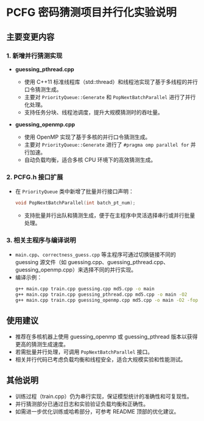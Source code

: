 # PCFG 密码猜测项目并行化实验说明

## 主要变更内容

### 1. 新增并行猜测实现

- **guessing_pthread.cpp**
  - 使用 C++11 标准线程库（std::thread）和线程池实现了基于多线程的并行口令猜测生成。
  - 主要对 `PriorityQueue::Generate` 和 `PopNextBatchParallel` 进行了并行化处理。
  - 支持任务分块、线程池调度，提升大规模猜测时的吞吐量。

- **guessing_openmp.cpp**
  - 使用 OpenMP 实现了基于多核的并行口令猜测生成。
  - 主要对 `PriorityQueue::Generate` 进行了 `#pragma omp parallel for` 并行加速。
  - 自动负载均衡，适合多核 CPU 环境下的高效猜测生成。

### 2. PCFG.h 接口扩展

- 在 `PriorityQueue` 类中新增了批量并行接口声明：
  ```cpp
  void PopNextBatchParallel(int batch_pt_num);
  ```
  - 支持批量并行出队和猜测生成，便于在主程序中灵活选择串行或并行批量处理。

### 3. 相关主程序与编译说明

- `main.cpp`、`correctness_guess.cpp` 等主程序可通过切换链接不同的 guessing 源文件（如 guessing.cpp、guessing_pthread.cpp、guessing_openmp.cpp）来选择不同的并行实现。
- 编译示例：
  ```sh
  g++ main.cpp train.cpp guessing.cpp md5.cpp -o main
  g++ main.cpp train.cpp guessing_pthread.cpp md5.cpp -o main -O2
  g++ main.cpp train.cpp guessing_openmp.cpp md5.cpp -o main -O2 -fopenmp
  ```

## 使用建议

- 推荐在多核机器上使用 guessing_openmp 或 guessing_pthread 版本以获得更高的猜测生成速度。
- 若需批量并行处理，可调用 `PopNextBatchParallel` 接口。
- 相关并行代码已考虑负载均衡和线程安全，适合大规模实验和性能测试。

## 其他说明

- 训练过程（train.cpp）仍为串行实现，保证模型统计的准确性和可复现性。
- 并行猜测部分已通过日志和实验验证负载均衡和正确性。
- 如需进一步优化训练或哈希部分，可参考 README 顶部的优化建议。


